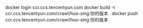 docker login ccr.ccs.tencentyun.com
docker build -t ccr.ccs.tencentyun.com/crawl/huo-sing:你的版本 .
docker push ccr.ccs.tencentyun.com/crawl/huo-sing:你的版本